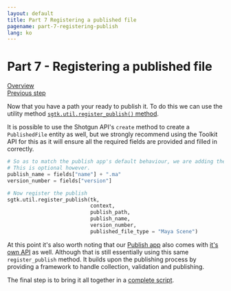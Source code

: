 ```yaml
---
layout: default
title: Part 7 Registering a published file
pagename: part-7-registering-publish
lang: ko
---
```


# Part 7 - Registering a published file

[Overview](./sgtk-developer-generating-path-and-publish.md)<br/>
[Previous step](./part-6-find-latest-version.md)

Now that you have a path your ready to publish it. To do this we can use the utility method
[`sgtk.util.register_publish()` method](https://developer.shotgunsoftware.com/tk-core/utils.html?#sgtk.util.register_publish).

It is possible to use the Shotgun API's `create` method to create a `PublishedFile` entity as well, but we strongly
recommend using the Toolkit API for this as it will ensure all the required fields are provided and filled in correctly.

```python
# So as to match the publish app's default behaviour, we are adding the extension to the end of the publish name.
# This is optional however.
publish_name = fields["name"] + ".ma"
version_number = fields["version"]

# Now register the publish
sgtk.util.register_publish(tk,
                           context,
                           publish_path,
                           publish_name,
                           version_number,
                           published_file_type = "Maya Scene")
```

At this point it's also worth noting that our [Publish app](https://support.shotgunsoftware.com/hc/en-us/articles/115000097513-Publishing-your-work)
also comes with [it's own API](https://developer.shotgunsoftware.com/tk-multi-publish2/) as well. 
Although that is still essentially using this same `register_publish` method. 
It builds upon the publishing process by providing a framework to handle collection, validation and publishing.

The final step is to bring it all together in a [complete script](part-8-generating-path-and-publish-complete-script.md).